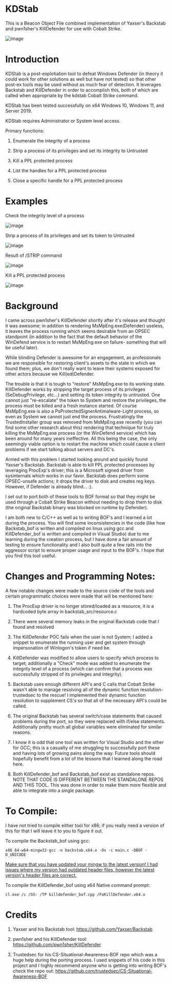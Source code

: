 # KDStab
This is a Beacon Object File combined implementation of Yaxser's Backstab and pwn1sher's KillDefender for use with Cobalt Strike. 

![image](https://user-images.githubusercontent.com/91164728/157600560-ebc12f11-a74d-47aa-a6a4-9636e81bb24b.png)

# Introduction
KDStab is a post-explotiation tool to defeat Windows Defender (in theory it could work for other solutions as well but have not tested) so that other post-ex tools may be used without as much fear of detection. It leverages Backstab and KillDefender in order to accomplish this, both of which are called when appropriate by the kdstab Cobalt Strike command.

KDStab has been tested successfully on x64 Windows 10, Windows 11, and Server 2019. 

KDStab requires Administrator or System level access.

Primary functions:

  1. Enumerate the integrity of a process
  
  2. Strip a process of its privileges and set its integrity to Untrusted
  
  3. Kill a PPL protected process
  
  4. List the handles for a PPL protected process
  
  5. Close a specific handle for a PPL protected process

# Examples
Check the integrity level of a process

![image](https://user-images.githubusercontent.com/91164728/157605672-d4a491e9-c8a8-4215-aef3-eaa99deb30d6.png)

Strip a process of its privileges and set its token to Untrusted

![image](https://user-images.githubusercontent.com/91164728/157605903-f2df0b50-d233-45b7-b092-6fbb6022d95c.png)

Result of /STRIP command

![image](https://user-images.githubusercontent.com/91164728/157606113-36256c63-59ef-4e15-8f18-ef3dc7ecc34f.png)

Kill a PPL protected process

![image](https://user-images.githubusercontent.com/91164728/157605876-4572bf6e-d1f2-4c1b-ac23-d5f10f863e8b.png)

# Background
I came across  pwn1sher's KillDefender shortly after it's release and thought it was awesome; in addition to rendering MsMpEng.exe(Defender) useless, it leaves the process running which seems desirable from an OPSEC standpoint (in addition to the fact that the default behavior of the WinDefend service is to restart MsMpEng.exe on failure- something that will be useful later). 

While blinding Defender is awesome for an engagement, as professionals we are responsible for restoring client's assets to the state in which we found them; plus, we don't really want to leave their systems exposed for other actors because we Kill(ed)Defender.  

The trouble is that it is tough to "restore" MsMpEng.exe to its working state.  KillDefender works by stripping the target process of its privileges (SeDebugPrivilege, etc...) and setting its token integrity to untrusted.  One cannot just "re-escalate" the token to System and restore the privileges, the process must be killed and a fresh instance started. Of course MsMpEng.exe is also a PsProtectedSignerAntimalware-Light process, so even as System we cannot just end the process. Frustratingly the TrustedInstaller group was removed from MsMpEng.exe recently (you can find some other research about this) rendering that technique for truly killing the MsMpEng.exe process (or the WinDefend service) which has been around for many years ineffective. All this being the case, the only seemingly viable option is to restart the machine which could cause a client problems if we start talking about servers and DC's.

Armed with this problem I started looking around and quickly found Yaxser's Backstab.  Backstab is able to kill PPL protected processes by leveraging ProcExp's driver; this is a Microsoft signed driver from sysinternals which works in our favor.  Backstab does perform some OPSEC-unsafe actions; it drops the driver to disk and creates reg keys.  However, if Defender is already blind... :). 

I set out to port both of these tools to BOF format so that they might be used through a Cobalt Strike Beacon without needing to drop them to disk (the original Backstab binary was blocked on runtime by Defender).

I am both new to C/C++ as well as to writing BOF's and I learned a lot during the process.  You will find some inconsistencies in the code (like how Backstab_bof is written and compiled on linux using gcc and KillDefender_bof is written and compiled in Visual Studio) due to me learning during the creation process, but I have done a fair amount of testing to ensure functionality and I also built quite a few rails into the aggressor script to ensure proper usage and input to the BOF's.  I hope that you find this tool useful.

# Changes and Programming Notes:

A few notable changes were made to the source code of the tools and certain programmatic choices were made that will be mentioned here:

  1. The ProcExp driver is no longer stored/loaded as a resource, it is a hardcoded byte array in backstab_src/resource.c

  2. There were several memory leaks in the original Backstab code that I found and resolved

  3. The KillDefender POC fails when the user is not System; I added a snippet to enumerate the running user and get system through impersonation of Winlogon's token if need be.

  4. KillDefender was modified to allow users to specify which process to target; additionally a "Check" mode was added to enumerate the integrity level of a process (which can confirm that a process was successfully stripped of its privileges and integrity).

  5. Backstab uses enough different API's and C calls that Cobalt Strike wasn't able to manage resolving all of the dynamic function resolution- trustedsec to the rescue! I implemented their dynamic function resolution to supplement CS's so that all of the necessary API's could be called.

  6. The original Backstab has several switch/case statements that caused problems during the port, so they were replaced with if/else statements.  Additionally pretty much all global variables were eliminated for similar reasons.

  7. I know it is odd that one tool was written for Visual Studio and the other for GCC; this is a casualty of me struggling to successfully port these and having lots of growing pains along the way.  Future tools should hopefully benefit from a lot of the lessons that I learned along the road here.

  8. Both KillDefender_bof and Backstab_bof exist as standalone repos. NOTE THAT CODE IS DIFFERENT BETWEEN THE STANDALONE REPOS AND THIS TOOL. This was done in order to make them more flexible and able to integrate into a single package.

# To Compile:
I have not tried to compile either tool for x86; if you really need a version of this for that I will leave it to you to figure it out.

To compile the Backstab_bof using gcc:
````
x86_64-w64-mingw32-gcc -o backstab.x64.o -Os -c main.c -DBOF -D_UNICODE
````
<ins>Make sure that you have updated your mingw to the latest version! I had issues where my version had outdated header files, however the latest version's header files are correct.</ins>

To compile the KillDefender_bof using x64 Native command prompt:
````
cl.exe /c /GS- /TP killdefender_bof.cpp /FoKillDefender.x64.o
````

# Credits
  1. Yaxser and his Backstab tool: https://github.com/Yaxser/Backstab

  2. pwn1sher and his KillDefender tool: https://github.com/pwn1sher/KillDefender

  3. Trustedsec for his CS-Situational-Awareness-BOF repo which was a huge help during the porting process.  I used snippets of his code in this project and I highly recommend anyone who is getting into writing BOF's check the repo out: https://github.com/trustedsec/CS-Situational-Awareness-BOF
